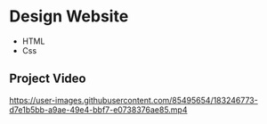 # Design Website
* HTML
* Css
## Project Video
https://user-images.githubusercontent.com/85495654/183246773-d7e1b5bb-a9ae-49e4-bbf7-e0738376ae85.mp4
